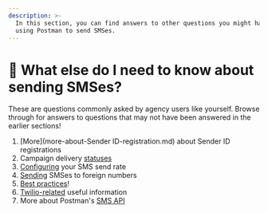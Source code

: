 ```yaml
---
description: >-
  In this section, you can find answers to other questions you might have about
  using Postman to send SMSes.
---
```


# 🤔 What else do I need to know about sending SMSes?

These are questions commonly asked by agency users like yourself. Browse through for answers to questions that may not have been answered in the earlier sections!

1. [More](more-about-Sender ID-registration.md) about Sender ID registrations
2. Campaign delivery [statuses](sms-statistics.md)
3. [Configuring](sms-send-rate.md) your SMS send rate
4. [Sending](send-sms-to-a-foreign-number.md) SMSes to foreign numbers
5. [Best practices](sms-best-practices.md)!
6. [Twilio-related](useful-twilio-links.md) useful information
7. More about Postman's [SMS API](postmans-sms-api.md)
